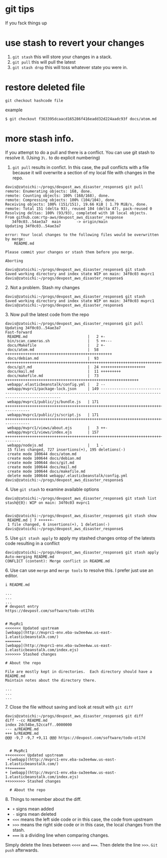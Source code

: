 # git tips

If you fsck things up

# use stash to revert your changes

1. `git stash` this will store your changes in a stack.
2. `git pull` this will pull the latest
3. `git stash drop` this will toss whatever state you were in.


# restore deleted file

```
git checkout hashcode file
```

example

```
$ git checkout f363395dcaacd165286f416eadd32d224aadc93f docs/atom.md
```


# more stash info.

If you attempt to do a pull and there is a conflict.  You can use
git stash to resolve it. (Using `3\.` to do explicit numbering)

1. `git pull` results in confict.  In this case, the pull conflicts with a file
because it will overwrite a section of my local file with changes in the repo.

```
davis@zatoichi:~/progs/devpost_aws_disaster_response$ git pull
remote: Enumerating objects: 168, done.
remote: Counting objects: 100% (168/168), done.
remote: Compressing objects: 100% (104/104), done.
Receiving objects: 100% (151/151), 19.66 KiB | 1.79 MiB/s, done.
remote: Total 151 (delta 93), reused 104 (delta 47), pack-reused 0
Resolving deltas: 100% (93/93), completed with 10 local objects.
From github.com:rtp-aws/devpost_aws_disaster_response
   34f0c03..54ae3a7  main       -> origin/main
Updating 34f0c03..54ae3a7

error: Your local changes to the following files would be overwritten by merge:
	README.md

Please commit your changes or stash them before you merge.

Aborting

davis@zatoichi:~/progs/devpost_aws_disaster_response$ git stash
Saved working directory and index state WIP on main: 34f0c03 mvprc1
davis@zatoichi:~/progs/devpost_aws_disaster_response$
```


2\. Not a problem. Stash my changes

```
davis@zatoichi:~/progs/devpost_aws_disaster_response$ git stash
Saved working directory and index state WIP on main: 34f0c03 mvprc1
davis@zatoichi:~/progs/devpost_aws_disaster_response$
```

3\.  Now pull the latest code from the repo

```
davis@zatoichi:~/progs/devpost_aws_disaster_response$ git pull
Updating 34f0c03..54ae3a7
Fast-forward
 README.md                           |   2 +-
 bin/scan_cameras.sh                 |   5 ++---
 docs/Makefile                       |   2 +-
 docs/atom.md                        |  58 ++++++++++++++++++++++++++++++++++++++++++++++++
 docs/debian.md                      |  93 ++++++++++++++++++++++++++++++++++++++++++++++++++++++++++++++++++++++++++++
 docs/git.md                         |  24 ++++++++++++++++++++
 docs/mail.md                        |  11 +++++++++
 docs/makefile.md                    |  73 ++++++++++++++++++++++++++++++++++++++++++++++++++++++++++++
 webapp/.elasticbeanstalk/config.yml |   2 --
 webapp/mvprc1/package-lock.json     | 149 --------------------------------------------------------------------------------------------------------------------------
 webapp/mvprc1/public/js/bundle.js   | 171 ++++++++++++++++++++++++++++++++++++++++++++++++++++++++++++++++++++++++++++++++++++++++++++++++++++++++++++++++++++++++++++++++------------
 webapp/mvprc1/public/js/script.js   | 171 ++++++++++++++++++++++++++++++++++++++++++++++++++++++++++++++++++++++++++++++++++++++++++++++++++++++++++++++++++++++++++++++++------------
 webapp/mvprc1/views/about.ejs       |   3 ++-
 webapp/mvprc1/views/index.ejs       | 157 ++++++++++++++++++++++++++++++++++++++++++++++++++++++++++++++++++++++++++++++++++++++++++++++++++++++++++++++++++++++++--------
 webapp/nodejs.md                    |   1 -
 15 files changed, 727 insertions(+), 195 deletions(-)
 create mode 100644 docs/atom.md
 create mode 100644 docs/debian.md
 create mode 100644 docs/git.md
 create mode 100644 docs/mail.md
 create mode 100644 docs/makefile.md
 delete mode 100644 webapp/.elasticbeanstalk/config.yml
davis@zatoichi:~/progs/devpost_aws_disaster_response$
```

4\.  Use `git stash` to examine available options

```
davis@zatoichi:~/progs/devpost_aws_disaster_response$ git stash list
stash@{0}: WIP on main: 34f0c03 mvprc1


davis@zatoichi:~/progs/devpost_aws_disaster_response$ git stash show
 README.md | 7 ++++++-
 1 file changed, 6 insertions(+), 1 deletion(-)
davis@zatoichi:~/progs/devpost_aws_disaster_response$
```

5\. Use `git stash apply` to apply my stashed changes ontop of the latests code resulting in a conflict

```
davis@zatoichi:~/progs/devpost_aws_disaster_response$ git stash apply
Auto-merging README.md
CONFLICT (content): Merge conflict in README.md
```

6\. Use can use `merge` and `merge tools` to resolve this.  I prefer just use an editor.

```
i README.md

...
...
...
# devpost entry
https://devpost.com/software/todo-ot17ds


# MvpRc1
<<<<<<< Updated upstream
[webapp](http://mvprc1-env.eba-sw3ee4ww.us-east-1.elasticbeanstalk.com/)
=======
[webapp](http://mvprc1-env.eba-sw3ee4ww.us-east-1.elasticbeanstalk.com/index.ejs)
>>>>>>> Stashed changes

# About the repo

File are mostly kept in directories.  Each directory should have a README.md
Maintain notes about the directory there.

...
...
...
```

7\. Close the file without saving and look at result with `git diff`

```
davis@zatoichi:~/progs/devpost_aws_disaster_response$ git diff
diff --cc README.md
index 2dc54be,52ccaff..0000000
--- a/README.md
+++ b/README.md
@@@ -9,7 -9,7 +9,11 @@@ https://devpost.com/software/todo-ot17d
  
  
  # MvpRc1
++<<<<<<< Updated upstream
 +[webapp](http://mvprc1-env.eba-sw3ee4ww.us-east-1.elasticbeanstalk.com/)
++=======
+ [webapp](http://mvprc1-env.eba-sw3ee4ww.us-east-1.elasticbeanstalk.com/index.ejs)
++>>>>>>> Stashed changes
  
  # About the repo
```


8\.  Things to remember about the diff.

* `+` signs mean added
* `-` signs mean deleted
* `<<<` means the left side code or in this case, the code from upstream
* `>>>` means the right side code or in this case, the local changes from the stash.
* `===` is a dividing line when comparing changes.

Simply delete the lines between `<<<<` and `===`.  Then delete the line `>>>`.  `Git push` afterwards.


